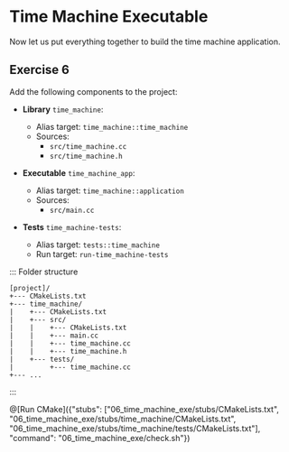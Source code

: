 # Time Machine Executable

Now let us put everything together to build the time machine application.

## Exercise 6

Add the following components to the project:

- **Library** `time_machine`:
  - Alias target: `time_machine::time_machine`
  - Sources:
    - `src/time_machine.cc`
    - `src/time_machine.h`

- **Executable** `time_machine_app`:
  - Alias target: `time_machine::application`
  - Sources:
    - `src/main.cc`

- **Tests** `time_machine-tests`:
  - Alias target: `tests::time_machine`
  - Run target: `run-time_machine-tests`

::: Folder structure
```
[project]/
+--- CMakeLists.txt
+--- time_machine/
|    +--- CMakeLists.txt
|    +--- src/
|    |    +--- CMakeLists.txt
|    |    +--- main.cc
|    |    +--- time_machine.cc
|    |    +--- time_machine.h
|    +--- tests/
|         +--- time_machine.cc
+--- ...
```
:::

@[Run CMake]({"stubs": ["06_time_machine_exe/stubs/CMakeLists.txt", "06_time_machine_exe/stubs/time_machine/CMakeLists.txt", "06_time_machine_exe/stubs/time_machine/tests/CMakeLists.txt"], "command": "06_time_machine_exe/check.sh"})
